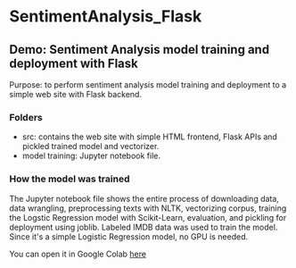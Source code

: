 # SentimentAnalysis_Flask

## Demo: Sentiment Analysis model training and deployment with Flask
Purpose: to perform sentiment analysis model training and deployment to a simple web site with Flask backend.

### Folders
- src: contains the web site with simple HTML frontend, Flask APIs and pickled trained model and vectorizer.
- model training: Jupyter notebook file.

### How the model was trained
The Jupyter notebook file shows the entire process of downloading data, data wrangling, preprocessing texts with NLTK, vectorizing corpus, training the Logstic Regression model with Scikit-Learn, evaluation, and pickling for deployment using joblib. Labeled IMDB data was used to train the model. Since it's a simple Logistic Regression model, no GPU is needed.

You can open it in Google Colab [here](https://colab.research.google.com/github/wayneike/SentimentAnalysis_Flask/blob/main/Model%20Training/sentiment_analysis_imdb.ipynb#scrollTo=GmnX5qJH5AIM)